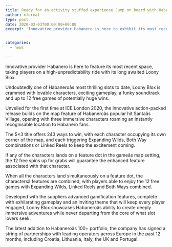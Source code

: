 ```yaml
---
title: Ready for an activity stuffed experience Jump on board with Habanero s Loony Blox
author: xforeal 
type: post
date: 2020-03-03T00:00:00+00:00
excerpt: 'Innovative provider Habanero is here to exhibit its most recent space, taking players on a high-unpredictability ride with its long awaited Loony Blox '


categories:
  - news

---
```

Innovative provider Habanero is here to feature its most recent space, taking players on a high-unpredictability ride with its long awaited Loony Blox.

Undoubtedly one of Habaneroâs most thrilling slots to date, Loony Blox is crammed with lovable characters, exciting gameplay, a funky soundtrack and up to 12 free games of potentially huge wins.

Unveiled for the first time at ICE London 2020, the innovative action-packed release builds on the map feature of Habaneroâs popular hit Santaâs Village, opening with three immersive characters roaming an instantly recognisable location to Habanero fans.

The 5&#215;3 title offers 243 ways to win, with each character occupying its own corner of the map, and each triggering Expanding Wilds, Both Way combinations or Linked Reels to keep the excitement coming.

If any of the characters lands on a feature dot in the gameâs map setting, the 12 free spins up for grabs will guarantee the enhanced feature associated with that character.

When all the characters land simultaneously on a feature dot, the charactersâ features are combined, with players able to enjoy the 12 free games with Expanding Wilds, Linked Reels and Both Ways combined.

Developed with the suppliers advanced gamification features, complete with exhilarating gameplay and an inviting theme that will keep every player engaged, Loony Blox showcases Habaneroâs ability to create deeply immersive adventures while never departing from the core of what slot lovers seek.

The latest addition to Habaneroâs 100+ portfolio, the company has signed a string of partnerships with leading operators across Europe in the past 12 months, including Croatia, Lithuania, Italy, the UK and Portugal.

<div class="videoWrapper">
</div>